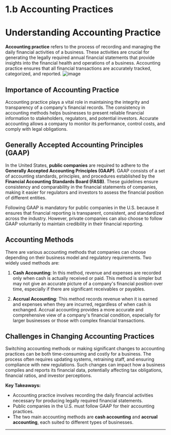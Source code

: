 # 1.b Accounting Practices

# Understanding Accounting Practice

**Accounting practice** refers to the process of recording and managing the daily financial activities of a business. These activities are crucial for generating the legally required annual financial statements that provide insights into the financial health and operations of a business. Accounting practice ensures that all financial transactions are accurately tracked, categorized, and reported.
![image](https://github.com/user-attachments/assets/5fe08d6f-8bfc-43e0-9214-e3fc365c116d)


## Importance of Accounting Practice
Accounting practice plays a vital role in maintaining the integrity and transparency of a company's financial records. The consistency in accounting methods helps businesses to present reliable financial information to stakeholders, regulators, and potential investors. Accurate accounting allows a company to monitor its performance, control costs, and comply with legal obligations.

## Generally Accepted Accounting Principles (GAAP)
In the United States, **public companies** are required to adhere to the **Generally Accepted Accounting Principles (GAAP)**. GAAP consists of a set of accounting standards, principles, and procedures established by the **Financial Accounting Standards Board (FASB)**. These guidelines ensure consistency and comparability in the financial statements of companies, making it easier for regulators and investors to assess the financial position of different entities.

Following GAAP is mandatory for public companies in the U.S. because it ensures that financial reporting is transparent, consistent, and standardized across the industry. However, private companies can also choose to follow GAAP voluntarily to maintain credibility in their financial reporting.

## Accounting Methods
There are various accounting methods that companies can choose depending on their business model and regulatory requirements. Two widely used methods are:

1. **Cash Accounting**: In this method, revenue and expenses are recorded only when cash is actually received or paid. This method is simpler but may not give an accurate picture of a company's financial position over time, especially if there are significant receivables or payables.

2. **Accrual Accounting**: This method records revenue when it is earned and expenses when they are incurred, regardless of when cash is exchanged. Accrual accounting provides a more accurate and comprehensive view of a company's financial condition, especially for larger businesses or those with complex financial transactions.

## Challenges in Changing Accounting Practices
Switching accounting methods or making significant changes to accounting practices can be both time-consuming and costly for a business. The process often requires updating systems, retraining staff, and ensuring compliance with new regulations. Such changes can impact how a business compiles and reports its financial data, potentially affecting tax obligations, financial ratios, and investor perceptions.

**Key Takeaways:**
- Accounting practice involves recording the daily financial activities necessary for producing legally required financial statements.
- Public companies in the U.S. must follow GAAP for their accounting practices.
- The two main accounting methods are **cash accounting** and **accrual accounting**, each suited to different types of businesses.
---

